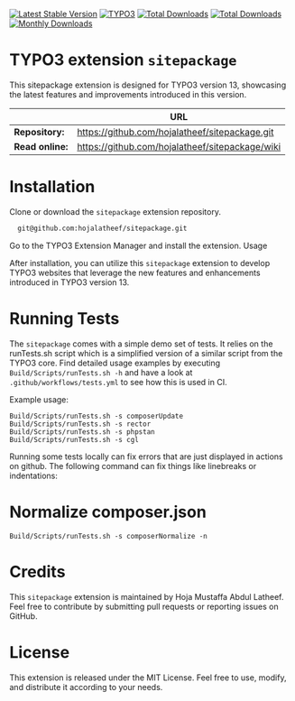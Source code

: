 
[![Latest Stable Version](https://poser.pugx.org/hojalatheef/sitepackage/v/stable.svg?style=for-the-badge)](https://github.com/hojalatheef/sitepackage)
[![TYPO3](https://img.shields.io/badge/TYPO3-%F16822.svg?style=for-the-badge&logo=TYPO3&logoColor=white)](https://get.typo3.org/version/13)
[![Total Downloads](https://poser.pugx.org/typo3/cms-core/d/total.svg?style=for-the-badge)](https://packagist.org/packages/typo3/cms-core)
[![Total Downloads](https://poser.pugx.org/hojalatheef/sitepackage/d/total.svg?style=for-the-badge)](https://packagist.org/packages/hojalatheef/sitepackage)
[![Monthly Downloads](https://poser.pugx.org/hojalatheef/sitepackage/d/monthly?style=for-the-badge)](https://packagist.org/packages/hojalatheef/sitepackage)
# TYPO3 extension `sitepackage`

This sitepackage extension is designed for TYPO3 version 13, showcasing the
latest features and improvements introduced in this version.

|                  | URL                                                   |
|------------------|-------------------------------------------------------|
| **Repository:**  | <https://github.com/hojalatheef/sitepackage.git>      |
| **Read online:** | <https://github.com/hojalatheef/sitepackage/wiki>     |

# Installation

Clone or download the `sitepackage` extension repository.

```sh
  git@github.com:hojalatheef/sitepackage.git
```
Go to the TYPO3 Extension Manager and install the extension.
Usage

After installation, you can utilize this `sitepackage` extension to develop TYPO3
websites that leverage the new features and enhancements introduced in TYPO3
version 13.

# Running Tests

The `sitepackage` comes with a simple demo set of tests. It relies
on the runTests.sh script which is a simplified version of a similar script from
the TYPO3 core.
Find detailed usage examples by executing `Build/Scripts/runTests.sh -h` and
have a look at
`.github/workflows/tests.yml` to see how this is used in CI.

Example usage:

```
Build/Scripts/runTests.sh -s composerUpdate
Build/Scripts/runTests.sh -s rector
Build/Scripts/runTests.sh -s phpstan
Build/Scripts/runTests.sh -s cgl
```

Running some tests locally can fix errors that are just displayed in actions on github.
The following command can fix things like linebreaks or indentations:

# Normalize composer.json

```
Build/Scripts/runTests.sh -s composerNormalize -n
```

# Credits

This `sitepackage` extension is maintained by Hoja Mustaffa Abdul Latheef. Feel
free to contribute by submitting pull requests or reporting issues on GitHub.

# License

This extension is released under the MIT License. Feel free to use, modify, and
distribute it according to your needs.
